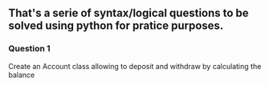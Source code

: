 <h2>That's a serie of syntax/logical questions to be solved using python for pratice purposes.</h2>

<h3> Question 1 </h3> 

<p>Create an Account class allowing to deposit and withdraw by calculating the balance</p>

